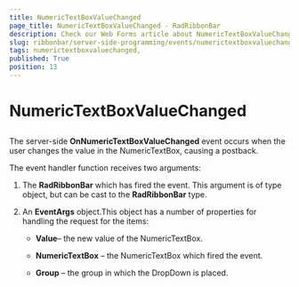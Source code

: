 ```yaml
---
title: NumericTextBoxValueChanged 
page_title: NumericTextBoxValueChanged - RadRibbonBar
description: Check our Web Forms article about NumericTextBoxValueChanged.
slug: ribbonbar/server-side-programming/events/numerictextboxvaluechanged-
tags: numerictextboxvaluechanged,
published: True
position: 13
---
```


# NumericTextBoxValueChanged 



## 

The server-side **OnNumericTextBoxValueChanged** event occurs when the user changes the value in the NumericTextBox, causing a postback.

The event handler function receives two arguments:

1. The **RadRibbonBar** which has fired the event. This argument is of type object, but can be cast to the **RadRibbonBar** type.

1. An **EventArgs** object.This object has a number of properties for handling the request for the items:

	* **Value**– the new value of the NumericTextBox.

	* **NumericTextBox** – the NumericTextBox which fired the event.

	* **Group** – the group in which the DropDown is placed.
